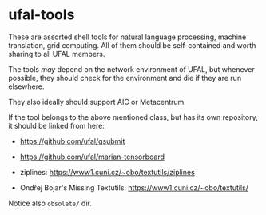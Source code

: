 # ufal-tools

These are assorted shell tools for natural language processing, machine
translation, grid computing.
All of them should be self-contained and worth sharing to all UFAL members.

The tools *may* depend on the network environment of UFAL, but whenever possible, they should check for the environment and die if they are run elsewhere.

They also ideally should support AIC or Metacentrum.

If the tool belongs to the above mentioned class, but has its own repository, it should be linked from here:

- https://github.com/ufal/qsubmit

- https://github.com/ufal/marian-tensorboard

- ziplines: https://www1.cuni.cz/~obo/textutils/ziplines 

- Ondřej Bojar's Missing Textutils: https://www1.cuni.cz/~obo/textutils/ 

Notice also `obsolete/` dir.
